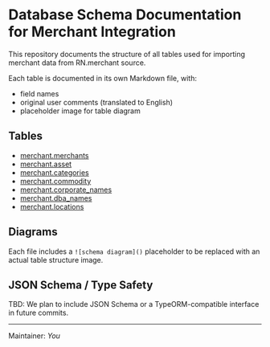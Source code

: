 # Database Schema Documentation for Merchant Integration

This repository documents the structure of all tables used for importing merchant data from RN.merchant source.

Each table is documented in its own Markdown file, with:

- field names
- original user comments (translated to English)
- placeholder image for table diagram

## Tables

- [merchant.merchants](./merchant.merchants.md)
- [merchant.asset](./merchant.asset.md)
- [merchant.categories](./merchant.categories.md)
- [merchant.commodity](./merchant.commodities.md)
- [merchant.corporate_names](./merchant.corporate_names.md)
- [merchant.dba_names](./merchant.dba_names.md)
- [merchant.locations](./merchant.locations.md)

## Diagrams

Each file includes a `![schema diagram]()` placeholder to be replaced with an actual table structure image.

## JSON Schema / Type Safety

TBD: We plan to include JSON Schema or a TypeORM-compatible interface in future commits.

---

Maintainer: _You_
